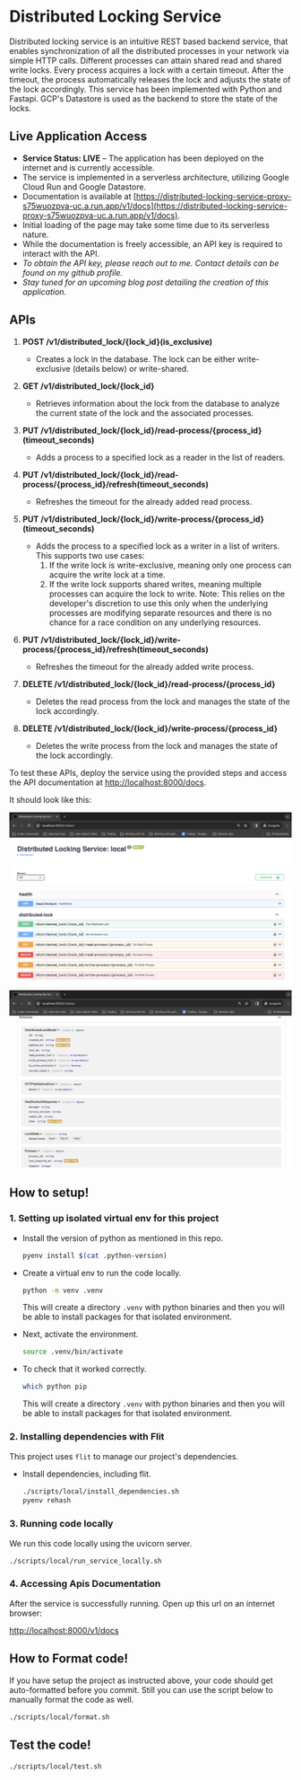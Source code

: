 # Distributed Locking Service
Distributed locking service is an intuitive REST based backend service, that enables synchronization of all the distributed processes in your network via simple HTTP calls.
Different processes can attain shared read and shared write locks. Every process acquires a lock with a certain timeout.
After the timeout, the process automatically releases the lock and adjusts the state of the lock accordingly.
This service has been implemented with Python and Fastapi. GCP's Datastore is used as the backend to store the state of the locks.

## Live Application Access
- **Service Status: LIVE** – The application has been deployed on the internet and is currently accessible.
- The service is implemented in a serverless architecture, utilizing Google Cloud Run and Google Datastore.
- Documentation is available at [https://distributed-locking-service-proxy-s75wuozpva-uc.a.run.app/v1/docs](https://distributed-locking-service-proxy-s75wuozpva-uc.a.run.app/v1/docs).
- Initial loading of the page may take some time due to its serverless nature.
- While the documentation is freely accessible, an API key is required to interact with the API.
- _To obtain the API key, please reach out to me. Contact details can be found on my github profile._
- _Stay tuned for an upcoming blog post detailing the creation of this application._


## APIs

1. **POST /v1/distributed_lock/{lock_id}(is_exclusive)**
   - Creates a lock in the database. The lock can be either write-exclusive (details below) or write-shared.

2. **GET /v1/distributed_lock/{lock_id}**
   - Retrieves information about the lock from the database to analyze the current state of the lock and the associated processes.

3. **PUT /v1/distributed_lock/{lock_id}/read-process/{process_id}(timeout_seconds)**
   - Adds a process to a specified lock as a reader in the list of readers.

4. **PUT /v1/distributed_lock/{lock_id}/read-process/{process_id}/refresh(timeout_seconds)**
   - Refreshes the timeout for the already added read process.

5. **PUT /v1/distributed_lock/{lock_id}/write-process/{process_id}(timeout_seconds)**
   - Adds the process to a specified lock as a writer in a list of writers. This supports two use cases:
     1. If the write lock is write-exclusive, meaning only one process can acquire the write lock at a time.
     2. If the write lock supports shared writes, meaning multiple processes can acquire the lock to write. Note: This relies on the developer's discretion to use this only when the underlying processes are modifying separate resources and there is no chance for a race condition on any underlying resources.

6. **PUT /v1/distributed_lock/{lock_id}/write-process/{process_id}/refresh(timeout_seconds)**
   - Refreshes the timeout for the already added write process.

7. **DELETE /v1/distributed_lock/{lock_id}/read-process/{process_id}**
   - Deletes the read process from the lock and manages the state of the lock accordingly.

8. **DELETE /v1/distributed_lock/{lock_id}/write-process/{process_id}**
   - Deletes the write process from the lock and manages the state of the lock accordingly.

To test these APIs, deploy the service using the provided steps and access the API documentation at [http://localhost:8000/docs](http://localhost:8000/docs).

It should look like this:

![APIs Screenshot 1](https://github.com/shubham-arora-18/distributed-locking-service/blob/main/api_screenshot_1.png?raw=true)
![APIs Screenshot 2](https://github.com/shubham-arora-18/distributed-locking-service/blob/main/api_screenshot_2.png?raw=true)
## How to setup!

### 1. Setting up isolated virtual env for this project

- Install the version of python as mentioned in this repo.

    ```sh
    pyenv install $(cat .python-version)
    ```


- Create a virtual env to run the code locally.
    ```sh
    python -m venv .venv
    ```

    This will create a directory `.venv` with python binaries and then you will be able to install packages for that isolated environment.


- Next, activate the environment.

    ```sh
    source .venv/bin/activate
    ```

- To check that it worked correctly.

    ```sh
    which python pip
    ```

    This will create a directory `.venv` with python binaries and then you will be able to install packages for that isolated environment.

### 2. Installing dependencies with Flit

This project uses `flit` to manage our project's dependencies.

- Install dependencies, including flit.

    ```sh
    ./scripts/local/install_dependencies.sh
    pyenv rehash
    ```

### 3. Running code locally

We run this code locally using the uvicorn server.

  ```sh
  ./scripts/local/run_service_locally.sh
  ```

### 4. Accessing Apis Documentation

After the service is successfully running. Open up this url on an internet browser:

[http://localhost:8000/v1/docs](http://localhost:8000/docs)

## How to Format code!
If you have setup the project as instructed above, your code should get auto-formatted before you commit. Still you can use the script below to manually format the code as well.
```sh
./scripts/local/format.sh
```


## Test the code!

```sh
./scripts/local/test.sh
```
